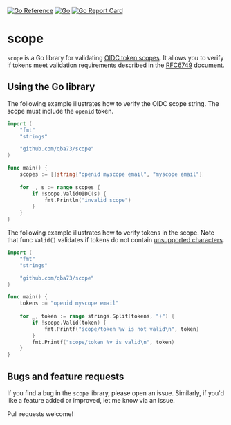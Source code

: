 [![Go Reference](https://pkg.go.dev/badge/github.com/qba73/scope.svg)](https://pkg.go.dev/github.com/qba73/scope)
[![Go](https://github.com/qba73/scope/actions/workflows/go.yml/badge.svg)](https://github.com/qba73/scope/actions/workflows/go.yml)
[![Go Report Card](https://goreportcard.com/badge/github.com/qba73/scope)](https://goreportcard.com/report/github.com/qba73/scope)

# scope

`scope` is a Go library for validating [OIDC token scopes](https://auth0.com/docs/get-started/apis/scopes/openid-connect-scopes). It allows you to verify if tokens meet validation requirements described in the [RFC6749](https://datatracker.ietf.org/doc/html/rfc6749#section-3.3) document.

## Using the Go library

The following example illustrates how to verify the OIDC scope string. The scope must include the `openid` token.

```go
import (
    "fmt"
    "strings"

    "github.com/qba73/scope"
)

func main() {
    scopes := []string{"openid myscope email", "myscope email"}
    
    for _, s := range scopes {
        if !scope.ValidOIDC(s) {
            fmt.Println("invalid scope")
        }
    }
}
```

The following example illustrates how to verify tokens in the scope. Note that func `Valid()` validates
if tokens do not contain [unsupported characters](https://datatracker.ietf.org/doc/html/rfc6749#section-3.3).

```go
import (
    "fmt"
    "strings"

    "github.com/qba73/scope"
)

func main() {
    tokens := "openid myscope email"
    
    for _, token := range strings.Split(tokens, "+") {
        if !scope.Valid(token) {
            fmt.Printf("scope/token %v is not valid\n", token)
        }
        fmt.Printf("scope/token %v is valid\n", token)
    }
}
```

## Bugs and feature requests

If you find a bug in the `scope` library, please open an issue. Similarly, if you'd like a feature added or improved, let me know via an issue.

Pull requests welcome!

